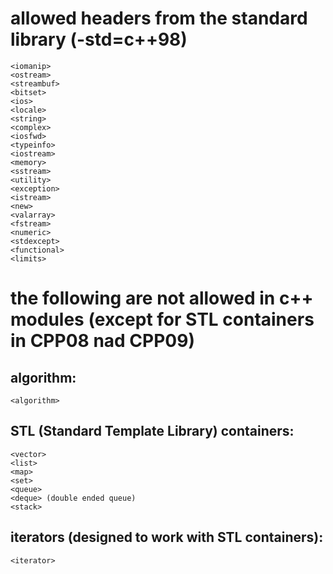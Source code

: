 # allowed headers from the standard library (-std=c++98)

```
<iomanip>
<ostream>
<streambuf>
<bitset>
<ios>
<locale>
<string>
<complex>
<iosfwd>
<typeinfo>
<iostream>
<memory>
<sstream>
<utility>
<exception>
<istream>
<new>
<valarray>
<fstream>
<numeric>
<stdexcept>
<functional>
<limits>
```

# the following are not allowed in c++ modules (except for STL containers in CPP08 nad CPP09)

## algorithm:
```
<algorithm>
```

## STL (Standard Template Library) containers:
```
<vector>
<list>
<map>
<set>
<queue>
<deque> (double ended queue)
<stack>
```

## iterators (designed to work with STL containers):
```
<iterator>
```
